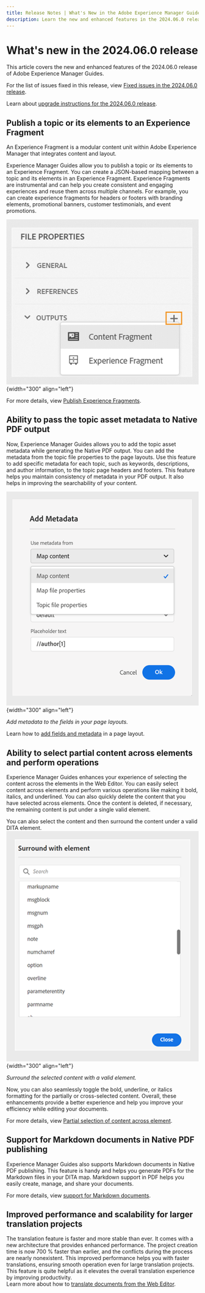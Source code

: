 ```yaml
---
title: Release Notes | What's New in the Adobe Experience Manager Guides, 2024.06.0 release
description: Learn the new and enhanced features in the 2024.06.0 release of Adobe Experience Manager Guides as a Cloud Service.
---
```

# What's new in the 2024.06.0 release 

This article covers the new and enhanced features of the 2024.06.0 release of Adobe Experience Manager Guides.

For the list of issues fixed in this release, view [Fixed issues in the 2024.06.0 release](fixed-issues-2024-06-0.md).

Learn about [upgrade instructions for the 2024.06.0 release](upgrade-instructions-2024-06-0.md).


## Publish a topic or its elements to an Experience Fragment

An Experience Fragment is a modular content unit within Adobe Experience Manager that integrates content and layout. 


Experience Manager Guides allow you to publish a topic or its elements to an Experience Fragment. You can create a JSON-based mapping between a topic and its elements in an Experience Fragment. Experience Fragments are instrumental and can help you create consistent and engaging experiences and reuse them across multiple channels. For example, you can create experience fragments for headers or footers with branding elements, promotional banners, customer testimonials, and event promotions.  


   ![file properties options tab](./assets/file-properties-outputs-tab.png){width="300" align="left"}

For more details, view [Publish Experience Fragments](../user-guide/publish-experience-fragment.md). 


## Ability to pass the topic asset metadata to Native PDF output



Now, Experience Manager Guides allows you to add the topic asset metadata while generating the Native PDF output. You can add the metadata from the topic file properties to the page layouts. 
Use this feature to add specific metadata for each topic, such as keywords, descriptions, and author information, to the topic page headers and footers. This feature helps you maintain consistency of metadata in your PDF output. It also helps in improving the searchability of your content.


![add metadata native pdf](./assets/add-metadata-native-pdf.png ) {width="300" align="left"}

*Add metadata to the fields in your page layouts.*

Learn how to [add fields and metadata](../native-pdf/design-page-layout.md#add-fields-metadata) in a page layout.

## Ability to select partial content across elements and perform operations

Experience Manager Guides enhances your experience of selecting the content across the elements in the Web Editor. You can easily select content across elements and perform various operations like making it bold, italics, and underlined. You can also quickly delete the content that you have selected across elements. Once the content is deleted, if necessary, the remaining content is put under a single valid element.

You can also select the content and then surround the content under a valid DITA element.
![surround element dialog box](./assets/surround-element.png) {width="300" align="left"}

*Surround the selected content with a valid element.*

Now, you can also seamlessly toggle the bold, underline, or italics formatting for the partially or cross-selected content. Overall, these enhancements provide a better experience and help you improve your efficiency while editing your documents. 

For more details, view [Partial selection of content across element](../user-guide/web-editor-edit-topics.md#partial-selection-of-content-across-elements).

## Support for Markdown documents in Native PDF publishing

Experience Manager Guides also supports Markdown documents in Native PDF publishing. This feature is handy and helps you generate PDFs for the Markdown files in your DITA map. Markdown support in PDF helps you easily create, manage, and share your documents.

For more details, view [support for Markdown documents](../web-editor/native-pdf-web-editor.md#support-for-markdown-documents).


## Improved performance and scalability for larger translation projects

The translation feature is faster and more stable than ever. It comes with a new architecture that provides enhanced performance. The project creation time is now 700 % faster than earlier, and the conflicts during the process are nearly nonexistent. This improved performance helps you with faster translations, ensuring smooth operation even for large translation projects.
This feature is quite helpful as it elevates the overall translation experience by improving productivity.  
Learn more about how to [translate documents from the Web Editor](../user-guide/translate-documents-web-editor.md).

